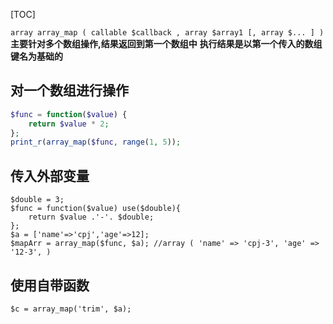 [TOC]

`array array_map ( callable $callback , array $array1 [, array $... ] )`
**主要针对多个数组操作,结果返回到第一个数组中**
**执行结果是以第一个传入的数组键名为基础的**


## 对一个数组进行操作
```php
$func = function($value) {
    return $value * 2;
};
print_r(array_map($func, range(1, 5));
```

## 传入外部变量
```
$double = 3;
$func = function($value) use($double){
    return $value .'-'. $double;
};
$a = ['name'=>'cpj','age'=>12];
$mapArr = array_map($func, $a); //array ( 'name' => 'cpj-3', 'age' => '12-3', )

```
## 使用自带函数
```
$c = array_map('trim', $a);
```